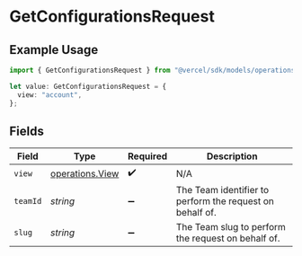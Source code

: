 # GetConfigurationsRequest

## Example Usage

```typescript
import { GetConfigurationsRequest } from "@vercel/sdk/models/operations/getconfigurations.js";

let value: GetConfigurationsRequest = {
  view: "account",
};
```

## Fields

| Field                                                    | Type                                                     | Required                                                 | Description                                              |
| -------------------------------------------------------- | -------------------------------------------------------- | -------------------------------------------------------- | -------------------------------------------------------- |
| `view`                                                   | [operations.View](../../models/operations/view.md)       | :heavy_check_mark:                                       | N/A                                                      |
| `teamId`                                                 | *string*                                                 | :heavy_minus_sign:                                       | The Team identifier to perform the request on behalf of. |
| `slug`                                                   | *string*                                                 | :heavy_minus_sign:                                       | The Team slug to perform the request on behalf of.       |